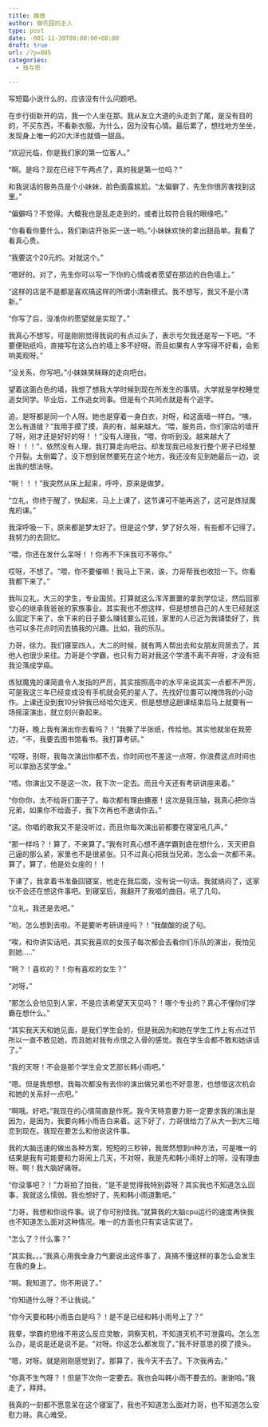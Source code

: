 ```yaml
---
title: 画墙
author: 御花园的主人
type: post
date: -001-11-30T00:00:00+08:00
draft: true
url: /?p=885
categories:
  - 独与思

---
```

写短篇小说什么的，应该没有什么问题吧。

在步行街新开的店，我一个人坐在那。我从友立大道的头走到了尾，是没有目的的，不买东西，不看新衣服。为什么，因为没有心情。最后累了，想找地方坐坐，发现身上唯一的20大洋也就值一甜品。

“欢迎光临，你是我们家的第一位客人。”

“啊。是吗？现在已经下午两点了，真的我是第一位吗？”

和我说话的服务员是个小妹妹，脸色面露尴尬。“太偏僻了，先生你很厉害找到这里。”

“偏僻吗？不觉得。大概我也是乱走走到的，或者比较符合我的眼缘吧。”

“你看看你要什么，我们新店开张买一送一哟。”小妹妹欢快的拿出甜品单。我看了看真心贵。

“我要这个20元的。对就这个。”

“嗯好的。对了，先生你可以写一下你的心情或者愿望在那边的白色墙上。”

“这样的店是不是都是喜欢搞这样的所谓小清新模式。我不想写，我又不是小清新。”

“你写了后，没准你的愿望就是实现了。”

我真心不想写，可是刚刚觉得我说的有点过头了，表示亏欠我还是写一下吧。“不要便贴纸吗，直接写在这么白的墙上多不好呀。而且如果有人字写得不好看，会影响美观呀。”

“没关系，你写吧。”小妹妹笑眯眯的走向吧台。

望着这面白色的墙，我想了想我大学时候到现在所发生的事情。大学就是学校睡觉追女同学。毕业后，工作追女同事。但是有个共同点就是有个追字。

追。是呀都是同一个人呀。她也是穿着一身白衣，对呀，和这面墙一样白。“咦，怎么有道缝？”我用手摸了摸，真的有，越来越大。“喂，服务员，你们家店的墙开了呀，刚才还是好好的呀！！”没有人理我，“喂，你听到没。越来越大了呀！！！”，依然没有人理，我打算走向吧台。却发现我已经发行整个房子已经整个开裂。太倒霉了，没下想到居然要死在这个地方。我还没有见到她最后一边，说出我的想法呀。

“啊！！！”我突然从床上起来，呼呼，原来是做梦。

“立礼，你终于醒了，快起来，马上上课了，这节课可不能再逃了，这可是炼狱魔鬼的课。”

我深呼吸一下，原来都是梦太好了。但是这个梦，梦了好久呀，有些都不记得了。我努力的去回忆。

“喂，你还在发什么呆呀！！你再不下床我可不等你。”

哎呀，不想了。“喂，你不要催嘛！我马上下来，诶，力哥帮我也收拾一下。你看我都下来了。”

我叫立礼，大三的学生，专业国贸。打算就这么浑浑噩噩的拿到学位证，然后回家安心的继承我爸爸的家族事业。其实我也不想这样，但是想想自己的人生已经就这么固定下来了，余下来的日子要么赚钱要么花钱，家里的人已近为我铺垫好了，我也可以多花点时间去搞我的兴趣。比如，我的乐队。

力哥，徐力。我们寝室四人，大二的时候，就有两人帮出去和女朋友同居去了。其他人也很少来往。力哥是个学霸，也只有力哥对我这个学渣不离不弃呀，才没有把我沦落成学癌。

炼狱魔鬼的课简直令人发指的严厉，其实按照高中的水平来说其实一点都不严厉，可是我这三年已经变成没有手机就会死的星人了。先找好位置可以掩饰我的小动作。上课还没到我10分钟我已经哈欠连天，但是想想这趟课结束后马上就要有一场摇滚演出，就立刻兴奋起来。

“力哥，晚上我有演出你去看吗？！”我撕了半张纸，传给他。其实他就坐在我旁边，“不，我要去图书馆看书。我打算考研。”

“哎呀，别呀，我每次演出你都不去，你时间也不差这一点呀，你浪费这点时间也可以拿励志奖学金。”

“唔。你演出又不是这一次，我下次一定去。而且今天还有考研讲座来着。”

&#8220;你你你，太不给哥们面子了。每次都有理由搪塞！这次是我压轴，我真心把你当兄弟，如果你不给面子，我下次再也不邀请你去。”

“这。你唱的歌我又不是没听过，而且你每次演出前都要在寝室吼几声。”

“那一样吗？！算了，不来算了。”我有时真心想不通学霸到底在想什么，天天把自己逼的那么紧，家里也不是很紧张。只不过真心把我当兄弟，怎么会一次都不来。算了，算了，他是处女座的！！

下课了，我拿着书准备回寝室，他走在我后面，没有说一句话。我就纳闷了，这家伙不会还在想这件事吧。到寝室后，我翻开了我唱的曲目。吼了几句。

“立礼，我还是去吧。”

“哟，怎么想到去啦。不是要听考研讲座吗？！”我酸酸的说了句。

“唉，和你讲实话吧，其实我喜欢的女孩子每次都会去看你们乐队的演出，我怕见到她&#8230;..&#8221;

&#8220;啊？！喜欢的？！你有喜欢的女生？”

“对呀，”

“那怎么会怕见到人家，不是应该希望天天见吗？！哪个专业的？真心不懂你们学霸在想什么。”

“其实我天天和她见面，是我们学生会的，但是我因为和她在学生工作上有点过节所以一直不敢见她，而且她对我有点恨之入骨的感觉。我在学生会都不敢和她讲话了。”

“我的天呀！不会是那个学生会文艺部长韩小雨吧。”

“嗯。但是我想想，我每次都没有去你的演出做兄弟也不好意思，也想借这次机会和她的关系好一点吧。”

“啊哦。好吧。”我现在的心情简直是作死。我今天特意要力哥一定要求我的演出是因为，是因为，我要向韩小雨告白来着。这下好了，力哥很给力了从大一到大三暗恋到现在。我现在要怎么和他说这件事。

我的大脑迅速的做出各种方案，短短的三秒钟，我居然想到n种方法，可是唯一的结果是我有可能要和力哥闹上几天，不对呀，我是先和韩小雨好上的呀。没有理由呀。啊！我大脑好痛呀。

“你没事吧？！”力哥拍了拍我，“是不是觉得我特别孬呀？其实我也不知道怎么回事，我就这么懦弱。我也想好了，先和韩小雨道歉吧。”

“力哥，我想和你说件事。说了你可别怪我。”就算我的大脑cpu运行的速度再快我也不知道怎么面对这种情况。唯一的方面也只有实话实说了。

“怎么了？什么事？”

“其实我。。。”我真心用我全身力气要说出这件事了，真搞不懂这样的事怎么会发生在我的身上。

“啊。我知道了。你不用说了。”

“你知道什么呀？不让我说。”

“你今天要和韩小雨告白是吗？！是不是已经和韩小雨号上了？”

我晕，学霸的思维不用这么反应灵敏，洞察天机，不知道天机不可泄露吗。怎么怎么办，是说是还是说不是。“对呀。你这怎么都发现了。”我不好意思的摸了摸头。

“嗯，对呀。就是刚刚感觉到了。那算了，我今天不去了。下次我再去。”

“你真不生气呀？！但是下次你一定要去。我也会叫韩小雨不要去的。谢谢哈。”我走了，拜拜。

我真的一刻都不愿意呆在这个寝室了，我也不知道怎么面对力哥，也不知道怎么安慰力哥。真心难受。

&nbsp;

&nbsp;